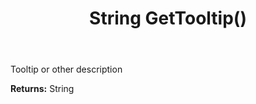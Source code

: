 ﻿---
uid: crmscript_ref_NSAmountClassEntity_GetTooltip
title: String GetTooltip()
intellisense: NSAmountClassEntity.GetTooltip
keywords: NSAmountClassEntity, GetTooltip
so.topic: reference
---

Tooltip or other description

**Returns:** String


